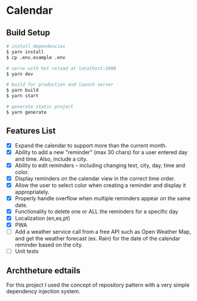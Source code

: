 # Calendar

## Build Setup

```bash
# install dependencies
$ yarn install
$ cp .env.example .env

# serve with hot reload at localhost:3000
$ yarn dev

# build for production and launch server
$ yarn build
$ yarn start

# generate static project
$ yarn generate
```

## Features List

- [x] Expand the calendar to support more than the current month.
- [x] Ability to add a new "reminder" (max 30 chars) for a user entered day and time. Also, include a city.
- [x] Ability to edit reminders – including changing text, city, day, time and color.
- [x] Display reminders on the calendar view in the correct time order.
- [x] Allow the user to select color when creating a reminder and display it appropriately.
- [x] Properly handle overflow when multiple reminders appear on the same date.
- [x] Functionality to delete one or ALL the reminders for a specific day
- [x] Localization (en,es,pt)
- [x] PWA
- [ ] Add a weather service call from a free API such as Open Weather Map, and get the weather forecast (ex. Rain) for the date of the calendar reminder based on the city.
- [ ] Unit tests

## Archtheture edtails

For this project I used the concept of repository pattern with a very simple dependency injection system.